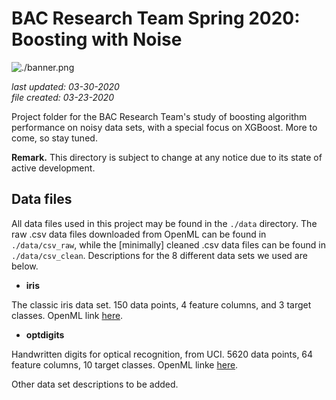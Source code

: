 # BAC Research Team Spring 2020: Boosting with Noise

![./banner.png](./banner.png)

_last updated: 03-30-2020_  
_file created: 03-23-2020_

Project folder for the BAC Research Team's study of boosting algorithm performance on noisy data sets, with a special focus on XGBoost. More to come, so stay tuned.

**Remark.** This directory is subject to change at any notice due to its state of active development.

## Data files

All data files used in this project may be found in the `./data` directory. The raw .csv data files downloaded from OpenML can be found in `./data/csv_raw`, while the [minimally] cleaned .csv data files can be found in `./data/csv_clean`. Descriptions for the 8 different data sets we used are below.

* **iris**

The classic iris data set. 150 data points, 4 feature columns, and 3 target classes. OpenML link [here](https://www.openml.org/d/61).

* **optdigits**

Handwritten digits for optical recognition, from UCI. 5620 data points, 64 feature columns, 10 target classes. OpenML linke [here](https://www.openml.org/d/28).

Other data set descriptions to be added.


